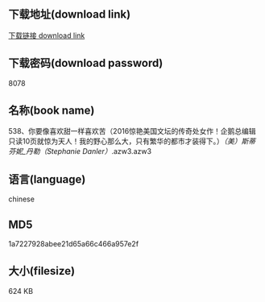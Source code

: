 ## 下载地址(download link)
[下载链接 download link](https://voluble-croquembouche-d321dc.netlify.app/?s=538%E3%80%81%E4%BD%A0%E8%A6%81%E5%83%8F%E5%96%9C%E6%AC%A2%E7%94%9C%E4%B8%80%E6%A0%B7%E5%96%9C%E6%AC%A2%E8%8B%A6%EF%BC%882016%E6%83%8A%E8%89%B3%E7%BE%8E%E5%9B%BD%E6%96%87%E5%9D%9B%E7%9A%84%E4%BC%A0%E5%A5%87%E5%A4%84%E5%A5%B3%E4%BD%9C%EF%BC%81%E4%BC%81%E9%B9%85%E6%80%BB%E7%BC%96%E8%BE%91%E5%8F%AA%E8%AF%BB10%E9%A1%B5%E5%B0%B1%E6%83%8A%E4%B8%BA%E5%A4%A9%E4%BA%BA%EF%BC%81%E6%88%91%E7%9A%84%E9%87%8E%E5%BF%83%E9%82%A3%E4%B9%88%E5%A4%A7%EF%BC%8C%E5%8F%AA%E6%9C%89%E7%B9%81%E5%8D%8E%E7%9A%84%E9%83%BD%E5%B8%82%E6%89%8D%E8%A3%85%E5%BE%97%E4%B8%8B%E3%80%82%EF%BC%89_%EF%BC%88%E7%BE%8E%EF%BC%89%E6%96%AF%E8%92%82%E8%8A%AC%E5%A6%AE_%E4%B8%B9%E5%8B%92%EF%BC%88Stephanie+Danler%EF%BC%89_.azw3)

## 下载密码(download password)
8078

## 名称(book name)
538、你要像喜欢甜一样喜欢苦（2016惊艳美国文坛的传奇处女作！企鹅总编辑只读10页就惊为天人！我的野心那么大，只有繁华的都市才装得下。）_（美）斯蒂芬妮_丹勒（Stephanie Danler）_.azw3.azw3

## 语言(language)
chinese

## MD5
1a7227928abee21d65a66c466a957e2f

## 大小(filesize)
624 KB
